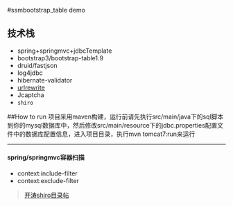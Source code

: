#ssmbootstrap_table demo
## 技术栈
* spring+springmvc+jdbcTemplate
* bootstrap3/bootstrap-table1.9
* druid/fastjson
* log4jdbc
* hibernate-validator
* [urlrewrite](http://tuckey.org/urlrewrite/)
* Jcaptcha
* `shiro`

##How to run
项目采用maven构建，运行前请先执行src/main/java下的sql脚本到你的mysql数据库中，然后修改src/main/resource下的jdbc.properties配置文件中的数据库配置信息，进入项目目录，执行mvn tomcat7:run来运行

---

#### spring/springmvc容器扫描
- context:include-filter
- context:exclude-filter

> [开涛shiro目录帖](http://jinnianshilongnian.iteye.com/blog/2018398)